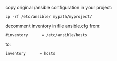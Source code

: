 copy original /ansible configuration in your project:
```
cp -rf /etc/ansible/ mypath/myproject/
```

decomment inventory in file ansible.cfg
from:
```
#inventory      = /etc/ansible/hosts
```

to:
```
inventory      = hosts
```
